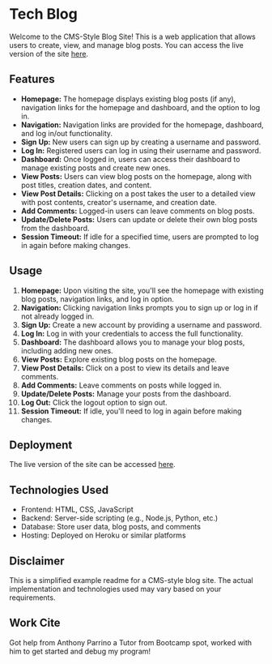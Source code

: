 # Tech Blog

Welcome to the CMS-Style Blog Site! This is a web application that allows users to create, view, and manage blog posts. You can access the live version of the site [here](https://limitless-springs-23948-f62474a2cc6d.herokuapp.com/).

## Features

- **Homepage:** The homepage displays existing blog posts (if any), navigation links for the homepage and dashboard, and the option to log in.
- **Navigation:** Navigation links are provided for the homepage, dashboard, and log in/out functionality.
- **Sign Up:** New users can sign up by creating a username and password.
- **Log In:** Registered users can log in using their username and password.
- **Dashboard:** Once logged in, users can access their dashboard to manage existing posts and create new ones.
- **View Posts:** Users can view blog posts on the homepage, along with post titles, creation dates, and content.
- **View Post Details:** Clicking on a post takes the user to a detailed view with post contents, creator's username, and creation date.
- **Add Comments:** Logged-in users can leave comments on blog posts.
- **Update/Delete Posts:** Users can update or delete their own blog posts from the dashboard.
- **Session Timeout:** If idle for a specified time, users are prompted to log in again before making changes.

## Usage

1. **Homepage:** Upon visiting the site, you'll see the homepage with existing blog posts, navigation links, and log in option.
2. **Navigation:** Clicking navigation links prompts you to sign up or log in if not already logged in.
3. **Sign Up:** Create a new account by providing a username and password.
4. **Log In:** Log in with your credentials to access the full functionality.
5. **Dashboard:** The dashboard allows you to manage your blog posts, including adding new ones.
6. **View Posts:** Explore existing blog posts on the homepage.
7. **View Post Details:** Click on a post to view its details and leave comments.
8. **Add Comments:** Leave comments on posts while logged in.
9. **Update/Delete Posts:** Manage your posts from the dashboard.
10. **Log Out:** Click the logout option to sign out.
11. **Session Timeout:** If idle, you'll need to log in again before making changes.

## Deployment

The live version of the site can be accessed [here](https://limitless-springs-23948-f62474a2cc6d.herokuapp.com/).

## Technologies Used

- Frontend: HTML, CSS, JavaScript
- Backend: Server-side scripting (e.g., Node.js, Python, etc.)
- Database: Store user data, blog posts, and comments
- Hosting: Deployed on Heroku or similar platforms

## Disclaimer

This is a simplified example readme for a CMS-style blog site. The actual implementation and technologies used may vary based on your requirements.

## Work Cite

Got help from Anthony Parrino a Tutor from Bootcamp spot, worked with him to get started and debug my program!


